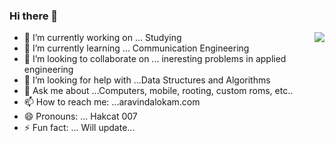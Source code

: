 ### Hi there 👋

<img align='right' src="https://github-readme-stats.vercel.app/api?username=hakcat&show_icons=true&hide_border=true">

<!--
**hakcat/hakcat** is a ✨ _special_ ✨ repository because its `README.md` (this file) appears on your GitHub profile.
Here are some ideas to get you started:
-->
- 🔭 I’m currently working on ... Studying
- 🌱 I’m currently learning ... Communication Engineering
- 👯 I’m looking to collaborate on ... ineresting problems in applied engineering
- 🤔 I’m looking for help with ...Data Structures and Algorithms
- 💬 Ask me about ...Computers, mobile, rooting, custom roms, etc..
- 📫 How to reach me: ...aravindalokam.com
- 😄 Pronouns: ... Hakcat 007
- ⚡ Fun fact: ... Will update...
